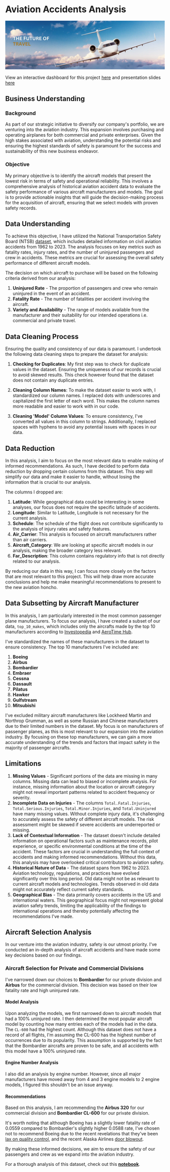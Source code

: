 # Aviation Accidents Analysis
!["Image of plane with the text the future of travel"](images/plane-the-future-of-travel.jpg)

View an interactive dashboard for this project [here](https://public.tableau.com/app/profile/kelvin.murithi/viz/Aviation_Expansion_Dashboard_17178564462710/FatalityandUninjuredRatebyMake) and presentation slides [here](https://www.canva.com/design/DAGHfLmoKU0/6oduvEozUpzvoglQvJ7GXA/view?utm_content=DAGHfLmoKU0&utm_campaign=designshare&utm_medium=link&utm_source=editor)

## **Business Understanding**
### **Background**
As part of our strategic initiative to diversify our company's portfolio, we are venturing into the aviation industry. This expansion involves purchasing and operating airplanes for both commercial and private enterprises. Given the high stakes associated with aviation, understanding the potential risks and ensuring the highest standards of safety is paramount for the success and sustainability of this new business endeavor.

### **Objective**
My primary objective is to identify the aircraft models that present the lowest risk in terms of safety and operational reliability. This involves a comprehensive analysis of historical aviation accident data to evaluate the safety performance of various aircraft manufacturers and models. The goal is to provide actionable insights that will guide the decision-making process for the acquisition of aircraft, ensuring that we select models with proven safety records.

## **Data Understanding**
To achieve this objective, I have utilized the National Transportation Safety Board (NTSB) [dataset](https://www.kaggle.com/datasets/khsamaha/aviation-accident-database-synopses), which includes detailed information on civil aviation accidents from 1962 to 2023. The analysis focuses on key metrics such as fatality rates, injury rates, and the number of uninjured passengers and crew in accidents. These metrics are crucial for assessing the overall safety performance of different aircraft models.

The decision on which aircraft to purchase will be based on the following criteria derived from our analysis:
1. **Uninjured Rate** - The proportion of passengers and crew who remain uninjured in the event of an accident.
2. **Fatality Rate** - The number of fatalities per accident involving the aircraft.
3. **Variety and Availability** - The range of models available from the manufacturer and their suitability for our intended operations i.e. commercial and private travel.

## **Data Cleaning Process**

Ensuring the quality and consistency of our data is paramount. I undertook the following data cleaning steps to prepare the dataset for analysis:

1. **Checking for Duplicates**: My first step was to check for duplicate values in the dataset. Ensuring the uniqueness of our records is crucial to avoid skewed results. This check however found that the dataset does not contain any duplicate entries.

2. **Cleaning Column Names**: To make the dataset easier to work with, I standardized our column names. I replaced dots with underscores and capitalized the first letter of each word. This makes the column names more readable and easier to work with in our code.

3. **Cleaning 'Model' Column Values**: To ensure consistency, I've converted all values in this column to strings. Additionally, I replaced spaces with hyphens to avoid any potential issues with spaces in our data.

## **Data Reduction**
In this analysis, I aim to focus on the most relevant data to enable making of informed recommendations. As such, I have decided to perform data reduction by dropping certain columns from this dataset. This step will simplify our data and make it easier to handle, without losing the information that is crucial to our analysis.

The columns I dropped are:

1. **Latitude**: While geographical data could be interesting in some analyses, our focus does not require the specific latitude of accidents.
2. **Longitude**: Similar to Latitude, Longitude is not necessary for the current analysis.
3. **Schedule**: The schedule of the flight does not contribute significantly to the analysis of injury rates and safety features.
4. **Air_Carrier**: This analysis is focused on aircraft manufacturers rather than air carriers.
5. **Aircraft_Category**: We are looking at specific aircraft models in our analysis, making the broader category less relevant.
6. **Far_Description**: This column contains regulatory info that is not directly related to our analysis.

By reducing our data in this way, I can focus more closely on the factors that are most relevant to this project. This will help draw more accurate conclusions and help me make meaningful recommendations to present to the new aviation honcho.

## **Data Subsetting by Aircraft Manufacturer**

In this analysis, I am particularly interested in the most common passenger plane manufacturers. To focus our analysis, I have created a subset of our data, `top_10_makes`, which includes only the aircrafts made by the top 10 manufacturers according to [Investopedia](https://www.investopedia.com/ask/answers/050415/what-companies-are-major-players-airline-supply-business.asp) and [AeroTime Hub](https://www.aerotime.aero/articles/top-10-largest-aircraft-manufacturers-in-the-world).

I've standardized the names of these manufacturers in the dataset to ensure consistency. The top 10 manufacturers I've included are:

1. **Boeing**
2. **Airbus**
3. **Bombardier**
4. **Embraer**
5. **Cessna**
6. **Dassault**
7. **Pilatus**
8. **Hawker**
9. **Gulfstream**
10. **Mitsubishi**

I've excluded military aircraft manufacturers like Lockheed Martin and Northrop Grumman, as well as some Russian and Chinese manufacturers due to their limited numbers in the dataset. My focus is on manufacturers of passenger planes, as this is most relevant to our expansion into the aviation industry. By focusing on these top manufacturers, we can gain a more accurate understanding of the trends and factors that impact safety in the majority of passenger aircrafts.

## **Limitations**
1. **Missing Values** - Significant portions of the data are missing in many columns. Missing data can lead to biased or incomplete analysis. For instance, missing information about the location or aircraft category might not reveal important patterns related to accident frequency or severity.
2. **Incomplete Data on Injuries** - The columns `Total.Fatal.Injuries`, `Total.Serious.Injuries`, `Total.Minor.Injuries`, and `Total.Uninjured` have many missing values. Without complete injury data, it's challenging to accurately assess the safety of different aircraft models. The risk assessment might be skewed if severe accidents are underreported or missing.
3. **Lack of Contextual Information** - The dataset doesn't include detailed information on operational factors such as maintenance records, pilot experience, or specific environmental conditions at the time of the accident. These factors are crucial in understanding the full context of accidents and making informed recommendations. Without this data, this analysis may have overlooked critical contributors to aviation safety.
4. **Historical Nature of Data** - The dataset spans from 1962 to 2023. Aviation technology, regulations, and practices have evolved significantly over this long period. Old data might not be as relevant to current aircraft models and technologies. Trends observed in old data might not accurately reflect current safety standards.
5. **Geographical Bias** - The data primarily covers accidents in the US and international waters. This geographical focus might not represent global aviation safety trends, limiting the applicability of the findings to international operations and thereby potentially affecting the recommendations I've made.

## **Aircraft Selection Analysis**

In our venture into the aviation industry, safety is our utmost priority. I've conducted an in-depth analysis of aircraft accidents and have made some key decisions based on our findings.

### **Aircraft Selection for Private and Commercial Divisions**

I've narrowed down our choices to **Bombardier** for our private division and **Airbus** for the commercial division. This decision was based on their low fatality rate and high uninjured rate.

#### **Model Analysis**

Upon analyzing the models, we first narrowed down to aircraft models that had a 100% uninjured rate. I then determined the most popular aircraft model by counting how many entries each of the models had in the data. The ``CL-600`` had the highest count. Although this dataset does not have a record of all flights, I'm assuming the CL-600 has the highest number of occurrences due to its popularity. This assumption is supported by the fact that the Bombardier aircrafts are proven to be safe, and all accidents with this model have a 100% uninjured rate.

#### **Engine Number Analysis**

I also did an analysis by engine number. However, since all major manufacturers have moved away from 4 and 3 engine models to 2 engine models, I figured this shouldn't be an issue anyway.

#### **Recommendations**
Based on this analysis, I am recommending the **Airbus 320** for our commercial division and **Bombardier CL-600** for our private division. 

It's worth noting that although Boeing has a slightly lower fatality rate of 0.0559 compared to Bombardier's slightly higher 0.0588 rate, I've chosen not to recommend Boeing due to the recent revelations that they've been [lax on quality control](https://archive.fo/9GynT), and the recent Alaska Airlines [door blowout](https://en.wikipedia.org/wiki/Alaska_Airlines_Flight_1282).

By making these informed decisions, we aim to ensure the safety of our passengers and crew as we expand into the aviation industry.

For a thorough analysis of this dataset, check out this [**notebook**](https://github.com/kev065/aviation-accidents/blob/main/index.ipynb).
